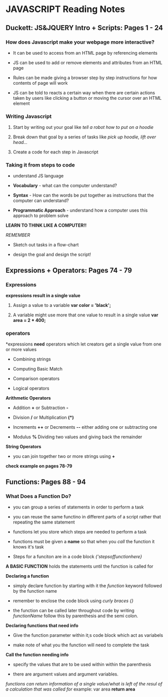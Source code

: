 # JAVASCRIPT Reading Notes

## Duckett: JS&JQUERY Intro + Scripts: Pages 1 - 24

### How does Javascript make your webpage more interactive?

- It can be used to access from an HTML page by referencing elements

- JS can be used to add or remove elements and attributes from an HTML page

- Rules can be made giving a browser step by step instructions for how contents of page will work

- JS can be told to reacts a certain way when there are certain actions taken by users like clicking a button or moving the cursor over an HTML element 

### Writing Javascript

1. Start by writing out your goal like *tell a robot how to put on a hoodie*

2. Break down that goal by a series of tasks like *pick up hoodie, lift over head...*

3. Create a code for each step in Javascript

### Taking it from steps to code

- understand JS language

- **Vocabulary** - what can the computer understand?

- **Syntax** - How can the words be put together as instructions that the computer can understand? 

- **Programmatic Approach** - understand how a computer uses this approach to problem solve

**LEARN TO THINK LIKE A COMPUTER!!**

*REMEMBER*

- Sketch out tasks in a flow-chart

- design the goal and design the script!


## Expressions + Operators: Pages 74 - 79

### Expressions

**expressions result in a single value**

1. Assign a value to a variable **var color = 'black';**

2. A variable might use more that one value to result in a single value **var area = 2 * 400;**

### operators

*expressions **need** operators which let creators get a single value from one or more values

- Combining strings

- Computing Basic Match

- Comparison operators

- Logical operators

**Arithmetic Operators**

- Addition **+** or Subtraction **-**

- Division **/** or Multiplication **(*)**

- Increments **++** or Decrements **--** either adding one or subtracting one

- Modulus **%** Dividing two values and giving back the remainder

**String Operators**

- you can join together two or more strings using **+** 

**check example on pages 78-79**

## Functions: Pages 88 - 94

### What Does a Function Do?

- you can group a series of statements in order to perform a task

- you can reuse the same functino in different parts of a script rather that repeating the same statement

- functions let you store which steps are needed to perform a task

- functions must be given a **name** so that when you *call* the function it knows it's task

- Steps for a funciton are in a code block *{'stepsoffunctionhere}*

**A BASIC FUNCTION** holds the statements until the function is called for

**Declaring a function** 

- simply declare function by starting with it the *function* keyword followed by the function name

- remember to enclose the code block using *curly braces {}*

- the function can be called later throughout code by writing *functionName* follow this by parenthesis and the semi colon.

**Declaring functions that need info**

- Give the function parameter within it;s code block which act as variabels

- make note of what you the function will need to complete the task

**Call the function needing info**

- specify the values that are to be used within within the parenthesis

- there are argument values and argument variables. 

*functions can return information of a single value/what is left of the resul of a calculation that was called for*
example: var area
         **return area**
